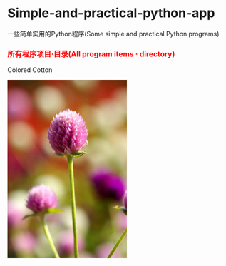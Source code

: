 # Simple-and-practical-python-app
一些简单实用的Python程序(Some simple and practical Python programs)

### <font color="red">所有程序项目·目录(All program items · directory)</font>

Colored Cotton


![](a.jpg)
